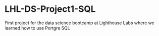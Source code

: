 # LHL-DS-Project1-SQL
First project for the data science bootcamp at Lighthouse Labs where we learned how to use Portgre SQL
